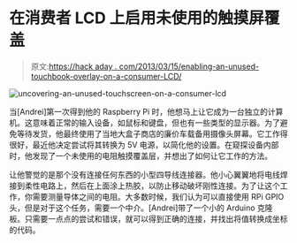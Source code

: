# 在消费者 LCD 上启用未使用的触摸屏覆盖

> 原文:[https://hack aday . com/2013/03/15/enabling-an-unused-touchbook-overlay-on-a-consumer-LCD/](https://hackaday.com/2013/03/15/enabling-an-unused-touchscreen-overlay-on-a-consumer-lcd/)

![uncovering-an-unused-touchscreen-on-a-consumer-lcd](../Images/6899b2ed79dd2e9185ac215d81f9b8c3.png)

当[Andrei]第一次得到他的 Raspberry Pi 时，他想马上让它成为一台独立的计算机。这意味着正常的输入设备，如鼠标和键盘，但也有一些类型的显示器。为了避免等待发货，他最终使用了当地大盒子商店的廉价车载备用摄像头屏幕。它工作得很好，最近他决定尝试将其转换为 5V 电源，以简化他的设置。在窥探设备内部时，他发现了一个未使用的电阻触摸覆盖层，并想出了如何让它工作的方法。

让他警觉的是那个没有连接任何东西的小型四导线连接器。他小心翼翼地将电线焊接到柔性电路上，然后在上面涂上热胶，以防止移动破坏刚性连接。为了让这个工作，你需要测量导体之间的电阻。大多数时候，我们认为可以直接使用 RPi GPIO 头，但是对于这个任务，需要一个中介。[Andrei]带了一个小的 Arduino 克隆板。只需要一点点的尝试和错误，就可以得到正确的连接，并找出将值转换成坐标的代码。